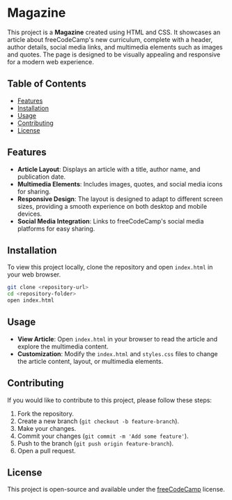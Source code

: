 # Magazine

This project is a **Magazine** created using HTML and CSS. It showcases an article about freeCodeCamp's new curriculum, complete with a header, author details, social media links, and multimedia elements such as images and quotes. The page is designed to be visually appealing and responsive for a modern web experience.

## Table of Contents

- [Features](#features)
- [Installation](#installation)
- [Usage](#usage)
- [Contributing](#contributing)
- [License](#license)

## Features

- **Article Layout**: Displays an article with a title, author name, and publication date.
- **Multimedia Elements**: Includes images, quotes, and social media icons for sharing.
- **Responsive Design**: The layout is designed to adapt to different screen sizes, providing a smooth experience on both desktop and mobile devices.
- **Social Media Integration**: Links to freeCodeCamp's social media platforms for easy sharing.

## Installation

To view this project locally, clone the repository and open `index.html` in your web browser.

```bash
git clone <repository-url>
cd <repository-folder>
open index.html
```

## Usage

- **View Article**: Open `index.html` in your browser to read the article and explore the multimedia content.
- **Customization**: Modify the `index.html` and `styles.css` files to change the article content, layout, or multimedia elements.

## Contributing

If you would like to contribute to this project, please follow these steps:

1. Fork the repository.
2. Create a new branch (`git checkout -b feature-branch`).
3. Make your changes.
4. Commit your changes (`git commit -m 'Add some feature'`).
5. Push to the branch (`git push origin feature-branch`).
6. Open a pull request.

## License

This project is open-source and available under the [freeCodeCamp](https://www.freecodecamp.org) license.
